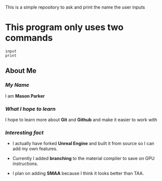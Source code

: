 This is a simple repository to ask and print the name the user inputs

# This program only uses two commands
```
input
print
```
## About Me
### *My Name*
I am **Mason Parker**

### *What I hope to learn*
I hope to learn more about **Git** and **Github** and make it easier to work with

### *Interesting fact*
- I actually have forked **Unreal Engine** and built it from source so I can add my own features.
* Currently I added **branching** to the material compiler to save on GPU instructions.
+ I plan on adding **SMAA** because I think it looks better than TAA.
